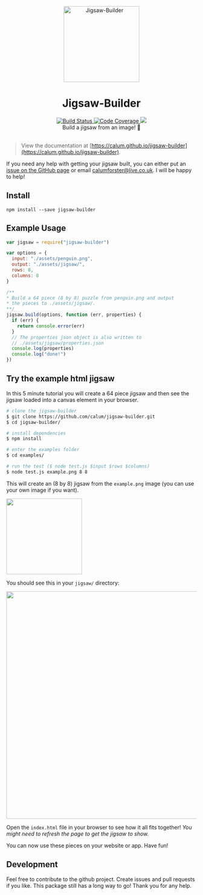 <div align="center">
  <a href="https://calum.github.io/jigsaw-builder">
    <img src="https://github.com/calum/jigsaw-builder/raw/master/docs/assets/logo.png" alt="Jigsaw-Builder" height="200" />
  </a>
</div>

<h1 align="center" href="https://calum.github.io/jigsaw-builder">
Jigsaw-Builder
</h1>

<div align="center">
  <a href="https://travis-ci.org/calum/jigsaw-builder">
    <img src="https://travis-ci.org/calum/jigsaw-builder.svg?branch=master" alt="Build Status" />
  </a>
  <a href="https://codecov.io/gh/calum/jigsaw-builder">
    <img src="https://codecov.io/gh/calum/jigsaw-builder/branch/master/graph/badge.svg" alt="Code Coverage" />
  </a>
  <a href="https://www.codacy.com/app/calumforster/jigsaw-builder?utm_source=github.com&amp;utm_medium=referral&amp;utm_content=calum/jigsaw-builder&amp;utm_campaign=Badge_Grade">
    <img
      src="https://api.codacy.com/project/badge/Grade/e67ed250115a4db4b6ea44208a2b2e2f"
    />
  </a>
</div>

<div align="center">Build a jigsaw from an image! 🔨 </div>

<br />

> View the documentation at [https://calum.github.io/jigsaw-builder](https://calum.github.io/jigsaw-builder).

If you need any help with getting your jigsaw built, you can either put an [issue on the GitHub page](https://github.com/calum/jigsaw-builder/issues) or email [calumforster@live.co.uk](calumforster@live.co.uk). I will be happy to help!

## Install

```
npm install --save jigsaw-builder
```

## Example Usage

```js
var jigsaw = require("jigsaw-builder")

var options = {
  input: "./assets/penguin.png",
  output: "./assets/jigsaw/",
  rows: 8,
  columns: 8
}

/**
* Build a 64 piece (8 by 8) puzzle from penguin.png and output
* the pieces to ./assets/jigsaw/.
**/
jigsaw.build(options, function (err, properties) {
  if (err) {
    return console.error(err)
  }
  // The properties json object is also written to
  // ./assets/jigsaw/properties.json
  console.log(properties)
  console.log("done!")
})
```

## Try the example html jigsaw

In this 5 minute tutorial you will create a 64 piece jigsaw and then see the jigsaw loaded into a canvas element in your browser.
```sh
# clone the jigsaw-builder
$ git clone https://github.com/calum/jigsaw-builder.git
$ cd jigsaw-builder/

# install dependencies
$ npm install

# enter the examples folder
$ cd examples/

# run the test ($ node test.js $input $rows $columns)
$ node test.js example.png 8 8
```

This will create an (8 by 8) jigsaw from the `example.png` image (you can use your own image if you want).

<img src="https://raw.githubusercontent.com/calum/jigsaw-builder/master/examples/example.png" width="200">

You should see this in your `jigsaw/` directory:

<img src="https://raw.githubusercontent.com/calum/jigsaw-builder/master/examples/screenshot.png" width="600">

Open the `index.html` file in your browser to see how it all fits together! _You might need to refresh the page to get the jigsaw to show._

You can now use these pieces on your website or app. Have fun!


## Development
Feel free to contribute to the github project. Create issues and pull requests if you like. This package still has a long way to go! Thank you for any help.
